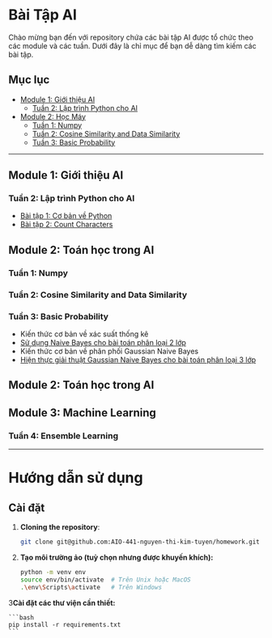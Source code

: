 # Bài Tập AI

Chào mừng bạn đến với repository chứa các bài tập AI được tổ chức theo các module và các tuần. Dưới đây là chỉ mục để bạn dễ dàng tìm kiếm các bài tập.

## Mục lục

- [Module 1: Giới thiệu AI](#module-1-giới-thiệu-ai)
  - [Tuần 2: Lập trình Python cho AI](#tuần-2-lập-trình-python-cho-ai)
- [Module 2: Học Máy](#module-2-học-máy)
  - [Tuần 1: Numpy](#tuần-1-numpy)
  - [Tuần 2: Cosine Similarity and Data Similarity](#tuần-2-cosine--similarity-and-data-similarity-)
  - [Tuần 3: Basic Probability](#tuần-3-basic-probability)

---

## Module 1: Giới thiệu AI

### Tuần 2: Lập trình Python cho AI
- [Bài tập 1: Cơ bản về Python](homework/module_1_week_2/multiple_choice_question.py)
- [Bài tập 2: Count Characters](homework/module_1_week_2/count_chars.py)

## Module 2: Toán học trong AI

### Tuần 1: Numpy
### Tuần 2: Cosine  Similarity and Data Similarity 
### Tuần 3: Basic Probability
- Kiến thức cơ bản về xác suất thống kê 
- [Sử dụng Naive Bayes cho bài toán phân loại 2 lớp](/homework/module_2_week_3/play_tennis_classifier.py)
- Kiến thức cơ bản về phân phối Gaussian Naive Bayes
- [Hiện thực giải thuật Gaussian Naive Bayes cho bài toán phân loại 3 lớp](/homework/module_2_week_3/iris_classifier.py)

## Module 2: Toán học trong AI

## Module 3: Machine Learning
### Tuần 4: Ensemble Learning 

---

# Hướng dẫn sử dụng

## Cài đặt
1. **Cloning the repository**:
   ```bash
   git clone git@github.com:AIO-441-nguyen-thi-kim-tuyen/homework.git
   
2.  **Tạo môi trường ảo (tuỳ chọn nhưng được khuyến khích):**

    ```bash
    python -m venv env
    source env/bin/activate  # Trên Unix hoặc MacOS
    .\env\Scripts\activate   # Trên Windows
    ```

3**Cài đặt các thư viện cần thiết:**

    ```bash
    pip install -r requirements.txt
    ```


